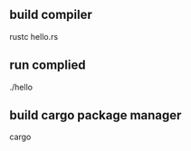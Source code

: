 ## build compiler 
rustc hello.rs

## run complied
./hello

## build cargo package manager
cargo <name pkg>

